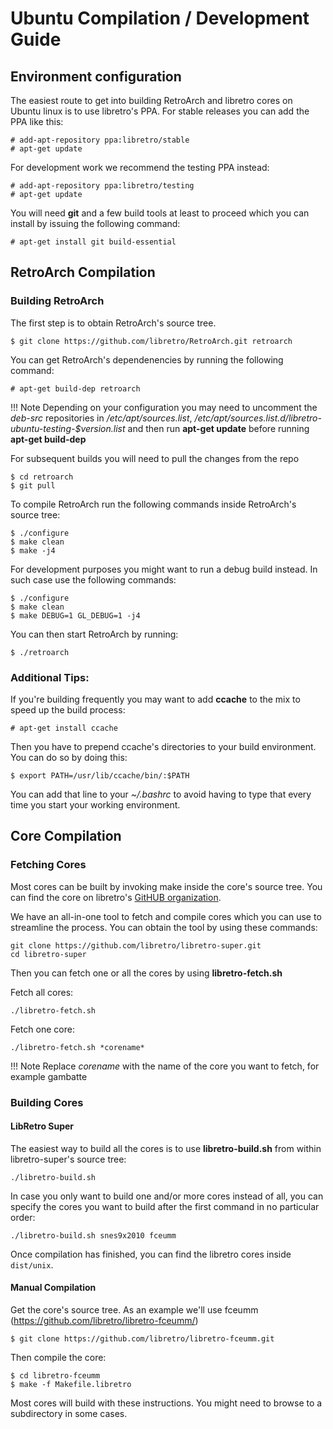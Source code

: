 # Ubuntu Compilation / Development Guide

## Environment configuration

The easiest route to get into building RetroArch and libretro cores on Ubuntu linux is to use libretro's PPA.
For stable releases you can add the PPA like this:

    # add-apt-repository ppa:libretro/stable
    # apt-get update

For development work we recommend the testing PPA instead:

    # add-apt-repository ppa:libretro/testing
    # apt-get update

You will need **git** and a few build tools at least to proceed which you can install by issuing the following command:

    # apt-get install git build-essential

## RetroArch Compilation
### Building RetroArch

The first step is to obtain RetroArch's source tree.

    $ git clone https://github.com/libretro/RetroArch.git retroarch

You can get RetroArch's dependenencies by running the following command:

    # apt-get build-dep retroarch

!!! Note
    Depending on your configuration you may need to uncomment the *deb-src* repositories in */etc/apt/sources.list*, */etc/apt/sources.list.d/libretro-ubuntu-testing-$version.list* and then run **apt-get update** before running **apt-get build-dep**

For subsequent builds you will need to pull the changes from the repo

    $ cd retroarch
    $ git pull

To compile RetroArch run the following commands inside RetroArch's source tree:

    $ ./configure
    $ make clean
    $ make -j4

For development purposes you might want to run a debug build instead. In such case use the following commands:

    $ ./configure
    $ make clean
    $ make DEBUG=1 GL_DEBUG=1 -j4

You can then start RetroArch by running:

    $ ./retroarch

### Additional Tips:

If you're building frequently you may want to add **ccache** to the mix to speed up the build process: 

    # apt-get install ccache

Then you have to prepend ccache's directories to your build environment. You can do so by doing this:

    $ export PATH=/usr/lib/ccache/bin/:$PATH

You can add that line to your *~/.bashrc* to avoid having to type that every time you start your working environment.

## Core Compilation

### Fetching Cores

Most cores can be built by invoking make inside the core's source tree.
You can find the core on libretro's [GitHUB organization](https://github.com/libretro/). 

We have an all-in-one tool to fetch and compile cores which you can use to streamline the process.
You can obtain the tool by using these commands:

    git clone https://github.com/libretro/libretro-super.git
    cd libretro-super

Then you can fetch one or all the cores by using **libretro-fetch.sh**

Fetch all cores:

    ./libretro-fetch.sh

Fetch one core:

    ./libretro-fetch.sh *corename*

!!! Note
     Replace *corename* with the name of the core you want to fetch, for example gambatte

### Building Cores

#### LibRetro Super

The easiest way to build all the cores is to use **libretro-build.sh** from within libretro-super's source tree:

    ./libretro-build.sh

In case you only want to build one and/or more cores instead of all, you can specify the cores you want to build after the first command in no particular order:

    ./libretro-build.sh snes9x2010 fceumm

Once compilation has finished, you can find the libretro cores inside `dist/unix`.

#### Manual Compilation

Get the core's source tree. As an example we'll use fceumm (https://github.com/libretro/libretro-fceumm/)

    $ git clone https://github.com/libretro/libretro-fceumm.git

Then compile the core: 

    $ cd libretro-fceumm
    $ make -f Makefile.libretro
    
Most cores will build with these instructions. You might need to browse to a subdirectory in some cases.
